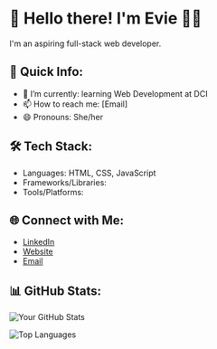 # 👋 Hello there! I'm Evie 👩‍💻

I'm an aspiring full-stack web developer.

## 🚀 Quick Info:

- 🌱 I’m currently: learning Web Development at DCI
- 📫 How to reach me: [Email]
- 😄 Pronouns: She/her

## 🛠️ Tech Stack:

- Languages: HTML, CSS, JavaScript
- Frameworks/Libraries:
- Tools/Platforms:

## 🌐 Connect with Me:

- [LinkedIn](https://de.linkedin.com/in/evie-wilcock)
- [Website](https://eviesw.github.io/portfolio-website/)
- [Email](eviewilcock01@gmail.com)

## 📊 GitHub Stats:

![Your GitHub Stats](https://github-readme-stats.vercel.app/api?username=eviesw&show_icons=true&theme=radical)

![Top Languages](https://github-readme-stats.vercel.app/api/top-langs/?username=eviesw&layout=compact&theme=radical)
